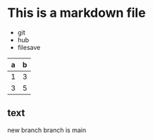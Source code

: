 # This is a markdown file

- git
- hub
- filesave 

|a|b|
|:-:|:-:|
|1|3|
|3|5|

## text

new branch
branch is main
